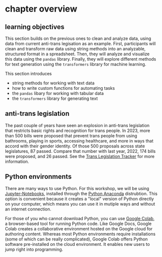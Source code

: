 # chapter overview

## learning objectives

This section builds on the previous ones to clean and analyze
data, using data from current anti-trans legisation as an example. 
First, participants will clean and transform raw data using string methods into an analyzable, structured format in a spreadsheet. 
Then, they will analyze and visualize this data using the `pandas` library. Finally, they will explore different methods
for text generation using the `transformers` library for machine learning.

This section introduces
- string methods for working with text data
- how to write custom functions for automating tasks
- the `pandas` libary for working with tabular data
- the `transformers` library for generating text

## anti-trans legislation
The past couple of years have seen an explosion in anti-trans
legislation that restricts basic rights and recognition for trans
people. In 2023, more than 500 bills were proposed that prevent trans
people from using bathrooms, playing in sports, accessing healthcare,
and more in ways that accord with their gender identity. Of those 500
proposals across state legislatures, 87 passed. Compare that number
with last year, 2022, 174 bills were proposed, and 26 passed. See the
[Trans Legislation Tracker](https://translegislation.com/) for more
information.

## Python environments

There are many ways to use Python. For this workshop, we will be using
[Jupyter-Notebooks](https://jupyter.org/), installed through the
[Python Anaconda](https://www.anaconda.com/download/success)
distrubtion. This option is convenient because it creates a "local"
version of Python directly on your computer, which means you can use
it in mutiple ways and without an internet connection.

For those of you who cannot download Python, you can use [Google
Colab](https://colab.research.google.com), a browser-based tool for
running Python code. Like Google Docs, Google Colab creates a
collaborative environment hosted on the Google cloud for authoring
content. Whereas most Python environments require installations (some
of which can be really complicated), Google Colab offers Python
software pre-installed on the cloud environment. It enables new users
to jump right into programming.

